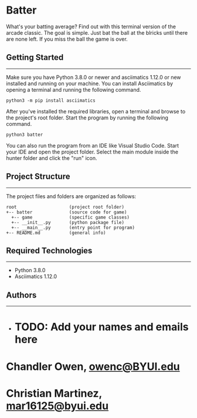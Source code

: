 # Batter
What's your batting average? Find out with this terminal version of the arcade 
classic. The goal is simple. Just bat the ball at the blricks until there are 
none left. If you miss the ball the game is over.

## Getting Started
---
Make sure you have Python 3.8.0 or newer and asciimatics 1.12.0 or new installed 
and running on your machine. You can install Asciimatics by opening a terminal 
and running the following command.
```
python3 -m pip install asciimatics
```
After you've installed the required libraries, open a terminal and browse to the 
project's root folder. Start the program by running the following command.
```
python3 batter 
```
You can also run the program from an IDE like Visual Studio Code. Start your IDE 
and open the project folder. Select the main module inside the hunter folder and 
click the "run" icon.

## Project Structure
---
The project files and folders are organized as follows:
```
root                    (project root folder)
+-- batter              (source code for game)
  +-- game              (specific game classes)
  +-- __init__.py       (python package file)
  +-- __main__.py       (entry point for program)
+-- README.md           (general info)
```

## Required Technologies
---
* Python 3.8.0
* Asciimatics 1.12.0

## Authors
---
* # TODO: Add your names and emails here
# Chandler Owen, owenc@BYUI.edu
# Christian Martinez, mar16125@byui.edu 
